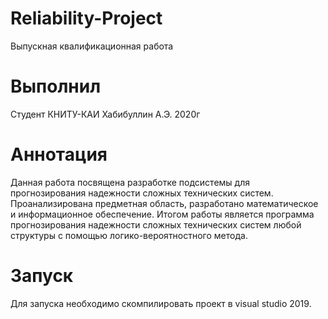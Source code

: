 # Reliability-Project
Выпускная квалификационная работа
# Выполнил
Cтудент КНИТУ-КАИ Хабибуллин А.Э. 2020г
# Аннотация
Данная работа посвящена разработке подсистемы для прогнозирования надежности сложных технических систем. Проанализирована предметная область, разработано математическое и информационное обеспечение. Итогом работы является программа прогнозирования надежности сложных технических систем любой структуры с помощью логико-вероятностного метода.
# Запуск
Для запуска необходимо скомпилировать проект в visual studio 2019.
